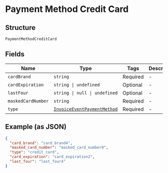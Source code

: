 
# Payment Method Credit Card

## Structure

`PaymentMethodCreditCard`

## Fields

| Name | Type | Tags | Description |
|  --- | --- | --- | --- |
| `cardBrand` | `string` | Required | - |
| `cardExpiration` | `string \| undefined` | Optional | - |
| `lastFour` | `string \| null \| undefined` | Optional | - |
| `maskedCardNumber` | `string` | Required | - |
| `type` | [`InvoiceEventPaymentMethod`](../../doc/models/invoice-event-payment-method.md) | Required | - |

## Example (as JSON)

```json
{
  "card_brand": "card_brand4",
  "masked_card_number": "masked_card_number0",
  "type": "credit_card",
  "card_expiration": "card_expiration2",
  "last_four": "last_four4"
}
```

